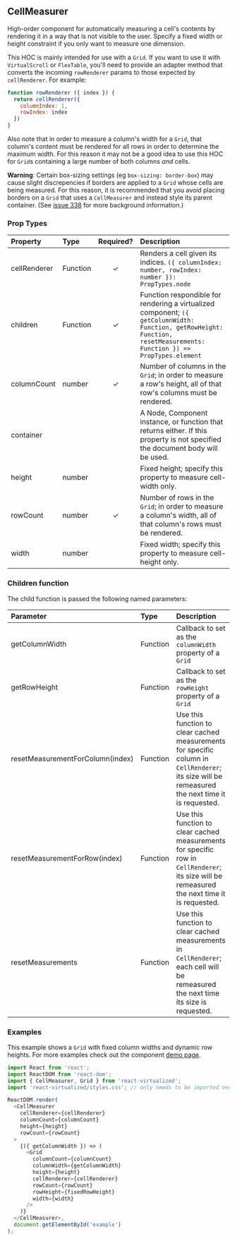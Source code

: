 CellMeasurer
---------------

High-order component for automatically measuring a cell's contents by rendering it in a way that is not visible to the user.
Specify a fixed width or height constraint if you only want to measure one dimension.

This HOC is mainly intended for use with a `Grid`. If you want to use it with `VirtualScroll` or `FlexTable`, you'll need to provide an adapter method that converts the incoming `rowRenderer` params to those expected by `cellRenderer`. For example:

```js
function rowRenderer ({ index }) {
  return cellRenderer({
    columnIndex: 1,
    rowIndex: index
  })
}
```

Also note that in order to measure a column's width for a `Grid`, that column's content must be rendered for all rows in order to determine the maximum width.
For this reason it may not be a good idea to use this HOC for `Grid`s containing a large number of both columns _and_ cells.

**Warning**: Certain box-sizing settings (eg `box-sizing: border-box`) may cause slight discrepencies if borders are applied to a `Grid` whose cells are being measured. For this reason, it is recommended that you avoid placing borders on a `Grid` that uses a `CellMeasurer` and instead style its parent container. (See [issue 338](https://github.com/bvaughn/react-virtualized/issues/338) for more background information.)

### Prop Types
| Property | Type | Required? | Description |
|:---|:---|:---:|:---|
| cellRenderer | Function | ✓ | Renders a cell given its indices. `({ columnIndex: number, rowIndex: number }): PropTypes.node` |
| children | Function | ✓ | Function respondible for rendering a virtualized component; `({ getColumnWidth: Function, getRowHeight: Function, resetMeasurements: Function }) => PropTypes.element` |
| columnCount | number | ✓ | Number of columns in the `Grid`; in order to measure a row's height, all of that row's columns must be rendered. |
| container |  |  | A Node, Component instance, or function that returns either. If this property is not specified the document body will be used. |
| height | number |  | Fixed height; specify this property to measure cell-width only. |
| rowCount | number | ✓ | Number of rows in the `Grid`; in order to measure a column's width, all of that column's rows must be rendered. |
| width | number |  | Fixed width; specify this property to measure cell-height only. |

### Children function

The child function is passed the following named parameters:

| Parameter | Type | Description |
|:---|:---|:---|
| getColumnWidth | Function | Callback to set as the `columnWidth` property of a `Grid` |
| getRowHeight | Function | Callback to set as the `rowHeight` property of a `Grid` |
| resetMeasurementForColumn(index) | Function | Use this function to clear cached measurements for specific column in `CellRenderer`; its size will be remeasured the next time it is requested. |
| resetMeasurementForRow(index) | Function | Use this function to clear cached measurements for specific row in `CellRenderer`; its size will be remeasured the next time it is requested. |
| resetMeasurements | Function | Use this function to clear cached measurements in `CellRenderer`; each cell will be remeasured the next time its size is requested. |

### Examples

This example shows a `Grid` with fixed column widths and dynamic row heights.
For more examples check out the component [demo page](https://bvaughn.github.io/react-virtualized/?component=CellMeasurer).

```javascript
import React from 'react';
import ReactDOM from 'react-dom';
import { CellMeasurer, Grid } from 'react-virtualized';
import 'react-virtualized/styles.css'; // only needs to be imported once

ReactDOM.render(
  <CellMeasurer
    cellRenderer={cellRenderer}
    columnCount={columnCount}
    height={height}
    rowCount={rowCount}
  >
    {({ getColumnWidth }) => (
      <Grid
        columnCount={columnCount}
        columnWidth={getColumnWidth}
        height={height}
        cellRenderer={cellRenderer}
        rowCount={rowCount}
        rowHeight={fixedRowHeight}
        width={width}
      />
    )}
  </CellMeasurer>,
  document.getElementById('example')
);
```

